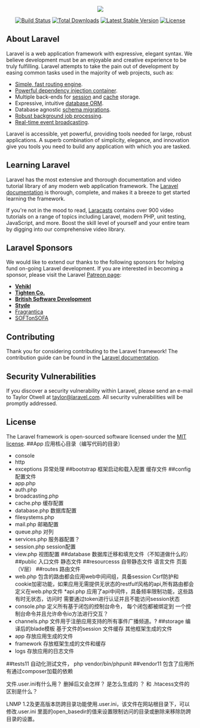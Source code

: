 <p align="center"><img src="https://laravel.com/assets/img/components/logo-laravel.svg"></p>

<p align="center">
<a href="https://travis-ci.org/laravel/framework"><img src="https://travis-ci.org/laravel/framework.svg" alt="Build Status"></a>
<a href="https://packagist.org/packages/laravel/framework"><img src="https://poser.pugx.org/laravel/framework/d/total.svg" alt="Total Downloads"></a>
<a href="https://packagist.org/packages/laravel/framework"><img src="https://poser.pugx.org/laravel/framework/v/stable.svg" alt="Latest Stable Version"></a>
<a href="https://packagist.org/packages/laravel/framework"><img src="https://poser.pugx.org/laravel/framework/license.svg" alt="License"></a>
</p>

## About Laravel

Laravel is a web application framework with expressive, elegant syntax. We believe development must be an enjoyable and creative experience to be truly fulfilling. Laravel attempts to take the pain out of development by easing common tasks used in the majority of web projects, such as:

- [Simple, fast routing engine](https://laravel.com/docs/routing).
- [Powerful dependency injection container](https://laravel.com/docs/container).
- Multiple back-ends for [session](https://laravel.com/docs/session) and [cache](https://laravel.com/docs/cache) storage.
- Expressive, intuitive [database ORM](https://laravel.com/docs/eloquent).
- Database agnostic [schema migrations](https://laravel.com/docs/migrations).
- [Robust background job processing](https://laravel.com/docs/queues).
- [Real-time event broadcasting](https://laravel.com/docs/broadcasting).

Laravel is accessible, yet powerful, providing tools needed for large, robust applications. A superb combination of simplicity, elegance, and innovation give you tools you need to build any application with which you are tasked.

## Learning Laravel

Laravel has the most extensive and thorough documentation and video tutorial library of any modern web application framework. The [Laravel documentation](https://laravel.com/docs) is thorough, complete, and makes it a breeze to get started learning the framework.

If you're not in the mood to read, [Laracasts](https://laracasts.com) contains over 900 video tutorials on a range of topics including Laravel, modern PHP, unit testing, JavaScript, and more. Boost the skill level of yourself and your entire team by digging into our comprehensive video library.

## Laravel Sponsors

We would like to extend our thanks to the following sponsors for helping fund on-going Laravel development. If you are interested in becoming a sponsor, please visit the Laravel [Patreon page](http://patreon.com/taylorotwell):

- **[Vehikl](http://vehikl.com)**
- **[Tighten Co.](https://tighten.co)**
- **[British Software Development](https://www.britishsoftware.co)**
- **[Styde](https://styde.net)**
- [Fragrantica](https://www.fragrantica.com)
- [SOFTonSOFA](https://softonsofa.com/)

## Contributing

Thank you for considering contributing to the Laravel framework! The contribution guide can be found in the [Laravel documentation](http://laravel.com/docs/contributions).

## Security Vulnerabilities

If you discover a security vulnerability within Laravel, please send an e-mail to Taylor Otwell at taylor@laravel.com. All security vulnerabilities will be promptly addressed.

## License

The Laravel framework is open-sourced software licensed under the [MIT license](http://opensource.org/licenses/MIT).
##App
应用核心目录（编写代码的目录）
* console
* http
* exceptions 异常处理 
##bootstrap
框架启动和载入配置 缓存文件
##config
配置文件
* app.php
* auth.php
* broadcasting.php
* cache.php 缓存配置
* database.php 数据库配置
* filesystems.php
* mail.php 邮箱配置
* queue.php 对列
* services.php 服务器配置？ 
* session.php session配置
* view.php 视图配置
##database
数据库迁移和填充文件（不知道做什么的）
##public 
入口文件 
静态文件
##resourcesss
自带静态文件 语言文件 页面（V层）
##routes
路由文件
* web.php 包含的路由都会应用web中间间组，具备session Csrf防护和cookie加密功能，如果应用无需提供无状态的restfulf风格的api,所有路由都会定义在web.php文件
*api.php 应用了api中间件，具备频率限制功能，这些路有时无状态，访问时
需要通过token进行认证并且不能访问session状态
* console.php 定义所有基于闭包的控制台命令， 每个闭包都被绑定到
一个控制台命令并且允许命令io方法进行交互？
* channels.php 文件用于注册应用支持的所有事件广播频道。?
##storage
编译后的blade模板 基于文件的session 文件缓存 其他框架生成的文件
* app 存放应用生成的文件
* framework 存放框架生成的文件和缓存
* logs 存放应用的日志文件

##tests11
自动化测试文件， php vendor/bin/phpunit
##vendor11
包含了应用所有通过composer加载的依赖

文件.user.ini有什么用？ 删掉后又会怎样？ 是怎么生成的 ？ 和 .htacess文件的区别是什么？

LNMP 1.2及更高版本防跨目录功能使用.user.ini，该文件在网站根目录下，可以修改.user.ini 里面的open_basedir的值来设置限制访问的目录或删除来移除防跨目录的设置。

